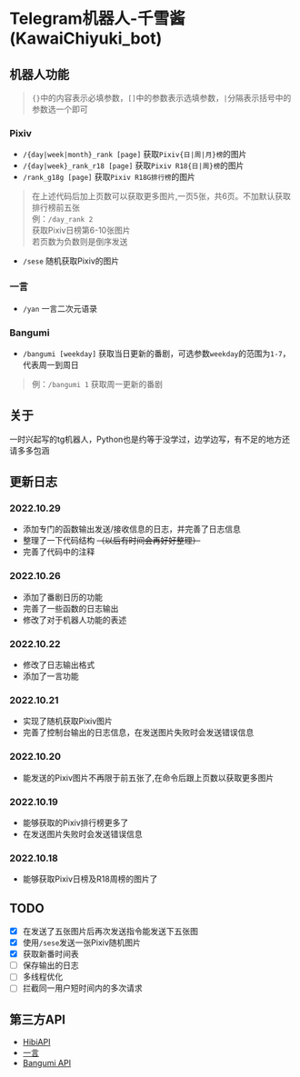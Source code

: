 # Telegram机器人-千雪酱(KawaiChiyuki_bot)
## 机器人功能
> `{}`中的内容表示必填参数，`[]`中的参数表示选填参数，`|`分隔表示括号中的参数选一个即可
### Pixiv
- `/{day|week|month}_rank [page]` 获取`Pixiv{日|周|月}榜`的图片
- `/{day|week}_rank_r18 [page]` 获取`Pixiv R18{日|周}榜`的图片
- `/rank_g18g [page]` 获取`Pixiv R18G排行榜`的图片
> 在上述代码后加上页数可以获取更多图片,一页5张，共6页。不加默认获取排行榜前五张  
> 例：`/day_rank 2`  
> 获取Pixiv日榜第6-10张图片  
> 若页数为负数则是倒序发送
- `/sese` 随机获取Pixiv的图片
### 一言
- `/yan` 一言二次元语录
### Bangumi
- `/bangumi [weekday]` 获取当日更新的番剧，可选参数`weekday`的范围为`1-7`，代表周一到周日
> 例：`/bangumi 1` 获取周一更新的番剧

## 关于
一时兴起写的tg机器人，Python也是约等于没学过，边学边写，有不足的地方还请多多包涵

## 更新日志
### 2022.10.29
- 添加专门的函数输出发送/接收信息的日志，并完善了日志信息
- 整理了一下代码结构 ~~（以后有时间会再好好整理）~~
- 完善了代码中的注释

### 2022.10.26
- 添加了番剧日历的功能
- 完善了一些函数的日志输出
- 修改了对于机器人功能的表述

### 2022.10.22
- 修改了日志输出格式
- 添加了一言功能

### 2022.10.21
- 实现了随机获取Pixiv图片
- 完善了控制台输出的日志信息，在发送图片失败时会发送错误信息

### 2022.10.20
- 能发送的Pixiv图片不再限于前五张了,在命令后跟上页数以获取更多图片

### 2022.10.19
- 能够获取的Pixiv排行榜更多了
- 在发送图片失败时会发送错误信息

### 2022.10.18
- 能够获取Pixiv日榜及R18周榜的图片了

## TODO
- [x] 在发送了五张图片后再次发送指令能发送下五张图  
- [x] 使用`/sese`发送一张Pixiv随机图片
- [x] 获取新番时间表  
- [ ] 保存输出的日志
- [ ] 多线程优化
- [ ] 拦截同一用户短时间内的多次请求

## 第三方API
- [HibiAPI](https://api.obfs.dev/docs)
- [一言](https://hitokoto.cn/)
- [Bangumi API](https://bangumi.github.io/api/#/)